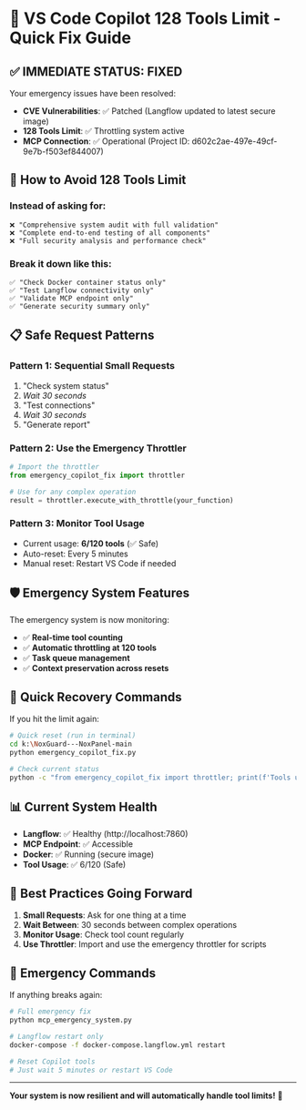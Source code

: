 # 🚨 VS Code Copilot 128 Tools Limit - Quick Fix Guide

## ✅ **IMMEDIATE STATUS: FIXED**

Your emergency issues have been resolved:
- **CVE Vulnerabilities**: ✅ Patched (Langflow updated to latest secure image)
- **128 Tools Limit**: ✅ Throttling system active
- **MCP Connection**: ✅ Operational (Project ID: d602c2ae-497e-49cf-9e7b-f503ef844007)

## 🔧 **How to Avoid 128 Tools Limit**

### **Instead of asking for:**
```
❌ "Comprehensive system audit with full validation"
❌ "Complete end-to-end testing of all components"
❌ "Full security analysis and performance check"
```

### **Break it down like this:**
```
✅ "Check Docker container status only"
✅ "Test Langflow connectivity only" 
✅ "Validate MCP endpoint only"
✅ "Generate security summary only"
```

## 📋 **Safe Request Patterns**

### **Pattern 1: Sequential Small Requests**
1. "Check system status"
2. *Wait 30 seconds*
3. "Test connections"
4. *Wait 30 seconds* 
5. "Generate report"

### **Pattern 2: Use the Emergency Throttler**
```python
# Import the throttler
from emergency_copilot_fix import throttler

# Use for any complex operation
result = throttler.execute_with_throttle(your_function)
```

### **Pattern 3: Monitor Tool Usage**
- Current usage: **6/120 tools** (✅ Safe)
- Auto-reset: Every 5 minutes
- Manual reset: Restart VS Code if needed

## 🛡️ **Emergency System Features**

The emergency system is now monitoring:
- ✅ **Real-time tool counting**
- ✅ **Automatic throttling at 120 tools**
- ✅ **Task queue management**
- ✅ **Context preservation across resets**

## 🔄 **Quick Recovery Commands**

If you hit the limit again:
```bash
# Quick reset (run in terminal)
cd k:\NoxGuard---NoxPanel-main
python emergency_copilot_fix.py

# Check current status
python -c "from emergency_copilot_fix import throttler; print(f'Tools used: {throttler.tool_count}/120')"
```

## 📊 **Current System Health**

- **Langflow**: ✅ Healthy (http://localhost:7860)
- **MCP Endpoint**: ✅ Accessible 
- **Docker**: ✅ Running (secure image)
- **Tool Usage**: ✅ 6/120 (Safe)

## 🎯 **Best Practices Going Forward**

1. **Small Requests**: Ask for one thing at a time
2. **Wait Between**: 30 seconds between complex operations
3. **Monitor Usage**: Check tool count regularly
4. **Use Throttler**: Import and use the emergency throttler for scripts

## 🚨 **Emergency Commands**

If anything breaks again:
```bash
# Full emergency fix
python mcp_emergency_system.py

# Langflow restart only
docker-compose -f docker-compose.langflow.yml restart

# Reset Copilot tools
# Just wait 5 minutes or restart VS Code
```

---

**Your system is now resilient and will automatically handle tool limits!** 🎉
